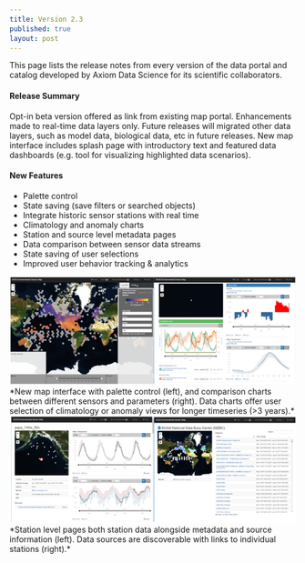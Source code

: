 ```yaml
---
title: Version 2.3
published: true
layout: post
---
```


This page lists the release notes from every version of the data portal and catalog developed by Axiom Data Science for its scientific collaborators. 

#### Release Summary

Opt-in beta version offered as link from existing map portal. Enhancements made to real-time data layers only. Future releases will migrated other data layers, such as model data, biological data, etc in future releases. New map interface includes splash page with introductory text and featured data dashboards (e.g. tool for visualizing highlighted data scenarios).

 #### New Features

* Palette control
* State saving (save filters or searched objects)
* Integrate historic sensor stations with real time
* Climatology and anomaly charts
* Station and source level metadata pages
* Data comparison between sensor data streams
* State saving of user selections
* Improved user behavior tracking & analytics


<img src="/assets/images/release_notes/v2_3_1.png" class="img-responsive"/>
*New map interface with palette control (left), and comparison charts between different sensors and parameters (right). Data charts offer user selection of climatology or anomaly views for longer timeseries (>3 years).*

<img src="/assets/images/release_notes/v2.3_image2.png" class="img-responsive"/>
*Station level pages both station data alongside metadata and source information (left). Data sources are discoverable with links to individual stations (right).*
